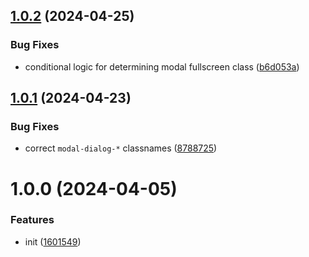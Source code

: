 ## [1.0.2](https://github.com/bent10/posthtml-bootstrap/compare/v1.0.1...v1.0.2) (2024-04-25)


### Bug Fixes

* conditional logic for determining modal fullscreen class ([b6d053a](https://github.com/bent10/posthtml-bootstrap/commit/b6d053a657719e2d8f5dd260c3dd78a0c2ae369f))

## [1.0.1](https://github.com/bent10/posthtml-bootstrap/compare/v1.0.0...v1.0.1) (2024-04-23)


### Bug Fixes

* correct `modal-dialog-*` classnames ([8788725](https://github.com/bent10/posthtml-bootstrap/commit/87887257a6ada90c0264f9506776c13fcb94c5d3))

# 1.0.0 (2024-04-05)


### Features

* init ([1601549](https://github.com/bent10/posthtml-bootstrap/commit/160154966d48bfc6682b2f166a44dbf78b173708))
